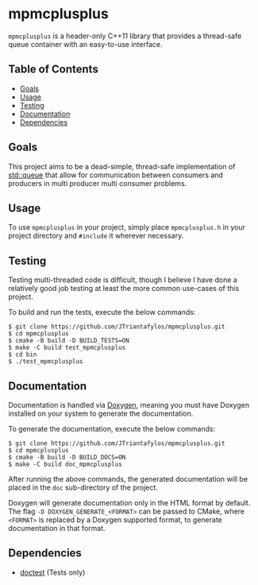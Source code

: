 # mpmcplusplus

`mpmcplusplus` is a header-only C++11 library that provides a thread-safe queue container with an easy-to-use interface.

## Table of Contents

- [Goals](#goals)
- [Usage](#usage)
- [Testing](#testing)
- [Documentation](#documentation)
- [Dependencies](#dependencies)

## Goals

This project aims to be a dead-simple, thread-safe implementation of [std::queue](https://en.cppreference.com/w/cpp/container/queue) that allow for communication between consumers and producers in multi producer multi consumer problems.

## Usage

To use `mpmcplusplus` in your project, simply place `mpmcplusplus.h` in your project directory and `#include` it wherever necessary.

## Testing

Testing multi-threaded code is difficult, though I believe I have done a relatively good job testing at least the more common use-cases of this project.

To build and run the tests, execute the below commands:

```shell
$ git clone https://github.com/JTriantafylos/mpmcplusplus.git
$ cd mpmcplusplus
$ cmake -B build -D BUILD_TESTS=ON
$ make -C build test_mpmcplusplus
$ cd bin
$ ./test_mpmcplusplus
```

## Documentation

Documentation is handled via [Doxygen](https://github.com/doxygen/doxygen), meaning you must have Doxygen installed on your system to generate the documentation.

To generate the documentation, execute the below commands:

```shell
$ git clone https://github.com/JTriantafylos/mpmcplusplus.git
$ cd mpmcplusplus
$ cmake -B build -D BUILD_DOCS=ON
$ make -C build doc_mpmcplusplus
```

After running the above commands, the generated documentation will be placed in the `doc` sub-directory of the project.

Doxygen will generate documentation only in the HTML format by default. The flag `-D DOXYGEN_GENERATE_<FORMAT>` can be passed to CMake, where `<FORMAT>` is replaced by a Doxygen supported format, to generate documentation in that format.

## Dependencies

- [doctest](https://github.com/onqtam/doctest) (Tests only)

